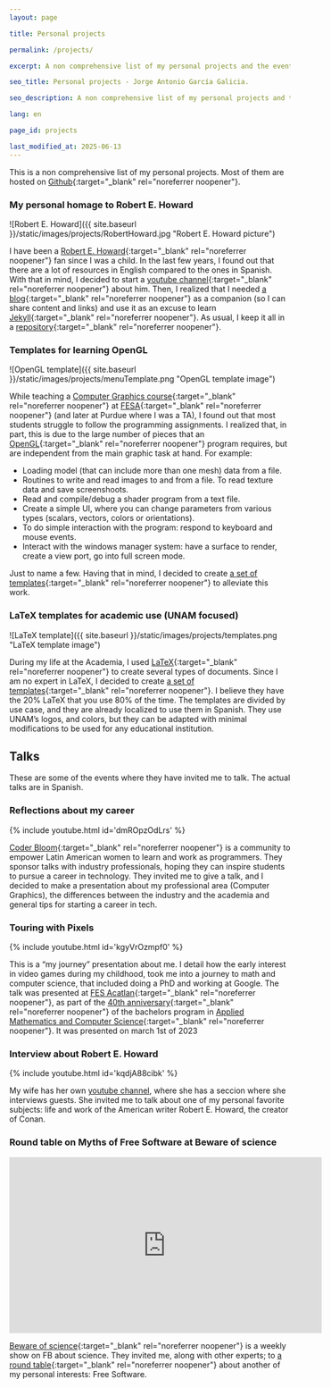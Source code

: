 ```yaml
---
layout: page

title: Personal projects

permalink: /projects/

excerpt: A non comprehensive list of my personal projects and the events that I have been invited to talk.

seo_title: Personal projects - Jorge Antonio García Galicia.

seo_description: A non comprehensive list of my personal projects and the events that I have been invited to talk.

lang: en

page_id: projects

last_modified_at: 2025-06-13
---
```


This is a non comprehensive list of my personal projects. Most of them are hosted on [Github](https://github.com/nemediano){:target="_blank" rel="noreferrer noopener"}.

### My personal homage to Robert E. Howard

![Robert E. Howard]({{ site.baseurl }}/static/images/projects/RobertHoward.jpg "Robert E. Howard picture")

I have been a [Robert E. Howard](https://en.wikipedia.org/wiki/Robert_E._Howard){:target="_blank" rel="noreferrer noopener"} fan since I was a child. In the last few years, I found out that there are a lot of resources in English compared to the ones in Spanish.
With that in mind, I decided to start a [youtube channel](https://www.youtube.com/@baulHoward){:target="_blank" rel="noreferrer noopener"} about him.
Then, I realized that I needed [a blog](https://nemediano.github.io/canalREH/){:target="_blank" rel="noreferrer noopener"} as a companion (so I can share content and links) and use it as an excuse to learn [Jekyll](https://jekyllrb.com/){:target="_blank" rel="noreferrer noopener"}. As usual, I keep it all in a [repository](https://github.com/nemediano/canalREH){:target="_blank" rel="noreferrer noopener"}.

### Templates for learning OpenGL

![OpenGL template]({{ site.baseurl }}/static/images/projects/menuTemplate.png "OpenGL template image")

While teaching a [Computer Graphics course](https://www.acatlan.unam.mx/files/PlanesDeEstudio/MAC/7/Graficacion_por_Computadora.pdf){:target="_blank" rel="noreferrer noopener"} at [FESA](https://www.acatlan.unam.mx/){:target="_blank" rel="noreferrer noopener"} (and later at Purdue where I was a TA), I found out that most students struggle to follow the programming assignments.
I realized that, in part, this is due to the large number of pieces that an [OpenGL](https://www.opengl.org/){:target="_blank" rel="noreferrer noopener"} program requires, but are independent from the main graphic task at hand.
For example:

* Loading model (that can include more than one mesh) data from a file.
* Routines to write and read images to and from a file. To read texture data and save screenshoots.
* Read and compile/debug a shader program from a text file.
* Create a simple UI, where you can change parameters from various types (scalars, vectors, colors or orientations).
* To do simple interaction with the program: respond to keyboard and mouse events.
* Interact with the windows manager system: have a surface to render, create a view port, go into full screen mode.

Just to name a few.
Having that in mind, I decided to create [a set of templates](https://github.com/nemediano/OpenGLTemplates){:target="_blank" rel="noreferrer noopener"} to alleviate this work.

### LaTeX templates for academic use (UNAM focused)

![LaTeX template]({{ site.baseurl }}/static/images/projects/templates.png "LaTeX template image")

During my life at the Academia, I used [LaTeX](https://www.latex-project.org/){:target="_blank" rel="noreferrer noopener"} to create several types of documents.
Since I am no expert in LaTeX, I decided to create [a set of templates](https://github.com/nemediano/latexPlantillaUnam){:target="_blank" rel="noreferrer noopener"}.
I believe they have the 20% LaTeX that you use 80% of the time.
The templates are divided by use case, and they are already localized to use them in Spanish.
They use UNAM’s logos, and colors, but they can be adapted with minimal modifications to be used for any educational institution.

## Talks

These are some of the events where they have invited me to talk. The actual talks are in Spanish.

### Reflections about my career

{% include youtube.html id='dmROpzOdLrs' %}

[Coder Bloom](https://coderbloom.org/){:target="_blank" rel="noreferrer noopener"} is a community to empower Latin American women to learn and work as programmers.
They sponsor talks with industry professionals, hoping they can inspire students to pursue a career in technology.
They invited me to give a talk, and I decided to make a presentation about my professional area (Computer Graphics), the differences between the industry and the academia and general tips for starting a career in tech.

### Touring with Pixels

{% include youtube.html id='kgyVrOzmpf0' %}

This is a “my journey” presentation about me.
I detail how the early interest in video games during my childhood, took me into a journey to math and computer science, that included doing a PhD and working at Google.
The talk was presented at [FES Acatlan](https://acatlan.unam.mx/){:target="_blank" rel="noreferrer noopener"}, as part of the [40th anniversary](https://www.youtube.com/watch?v=x5F4KKqqo3o){:target="_blank" rel="noreferrer noopener"} of the bachelors program in [Applied Mathematics and Computer Science](https://mac.acatlan.unam.mx/){:target="_blank" rel="noreferrer noopener"}.
It was presented on march 1st of 2023

### Interview about Robert E. Howard

{% include youtube.html id='kqdjA88cibk' %}

My wife has her own [youtube channel](https://www.youtube.com/@eleutherialekona), where she has a seccion where she interviews guests. She invited me to talk about one of my personal favorite subjects: life and work of the American writer Robert E. Howard, the creator of Conan.

### Round table on Myths of Free Software at Beware of science

<div class="youtube-wrapper">
<iframe src="https://www.facebook.com/plugins/video.php?height=315&href=https%3A%2F%2Fwww.facebook.com%2Faguasconlaciencia%2Fvideos%2F949258865582873%2F&show_text=false&width=560&t=0" width="560" height="315" style="border:none;overflow:hidden" scrolling="no" frameborder="0" allowfullscreen="true" allow="autoplay; clipboard-write; encrypted-media; picture-in-picture; web-share" allowFullScreen="true"> </iframe>
</div>

[Beware of science](https://www.facebook.com/aguasconlaciencia){:target="_blank" rel="noreferrer noopener"} is a weekly show on FB about science. They invited me, along with other experts; to [a round table](https://fb.watch/ppsZG28yYs/){:target="_blank" rel="noreferrer noopener"} about another of my personal interests: Free Software.
